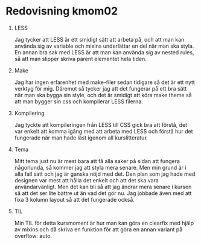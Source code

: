 ---
---
Redovisning kmom02
=========================

1. LESS

    Jag tycker att LESS är ett smidigt sätt att arbeta på,
    och att man kan använda sig av variable och mixins underlättar en del när man ska styla. En annan bra sak med LESS är att man kan använda sig av nested rules, så att man slipper skriva parent elementet hela tiden.

2. Make

    Jag har ingen erfarenhet med make-filer sedan tidigare så det är ett nytt verktyg för mig. Däremot så tycker jag att det fungerar på ett bra sätt när man ska bygga sin style, och det är smidigt att köra make theme så att man bygger sin css och kompilerar LESS filerna.

3. Kompilering

    Jag tyckte att kompileringen från LESS till CSS gick bra att förstå, det var enkelt att komma igång med att arbeta med LESS och förstå hur det fungerade när man hade läst igenom all kurslitteratur.

4. Tema

    Mitt tema just nu är mest bara att få alla saker på sidan att fungera någorlunda, så kommer jag att styla mera senare. Men min grund är i alla fall satt och jag är ganska nöjd med det. Den plan som jag hade med designen var mest att hålla det enkelt och att det ska vara användarvänligt. Men det kan bli så att jag ändrar mera senare i kursen så att det ser lite bättre ut än vad det gör nu. Jag jobbade även med att fixa 3 kolumn layout så att det fungerade också.

5. TIL

    Min TIL för detta kursmoment är hur man kan göra en clearfix med hjälp av mixins och då skriva en funktion för att göra en annan variant på overflow: auto.
